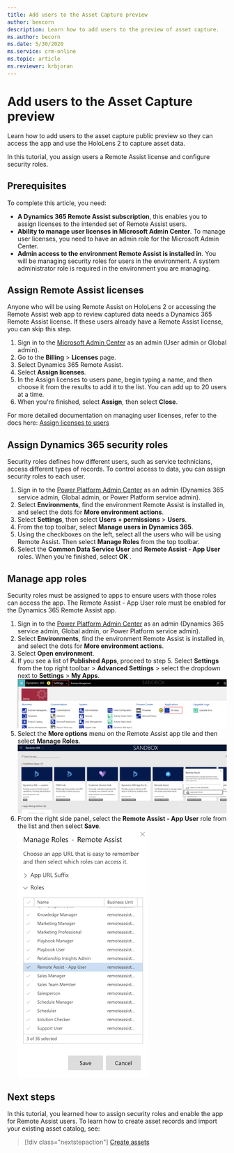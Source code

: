 ```yaml
---
title: Add users to the Asset Capture preview
author: bencorn
description: Learn how to add users to the preview of asset capture.
ms.author: becorn
ms.date: 5/30/2020
ms.service: crm-online
ms.topic: article
ms.reviewer: krbjoran
---
```

# Add users to the Asset Capture preview

Learn how to add users to the asset capture public preview so they can access the app and use the HoloLens 2 to capture asset data.

In this tutorial, you assign users a Remote Assist license and configure  security roles.

## Prerequisites

To complete this article, you need:

- **A Dynamics 365 Remote Assist subscription**, this enables you to assign licenses to the intended set of Remote Assist users.
- **Ability to manage user licenses in Microsoft Admin Center**. To manage user licenses, you need to have an admin role for the Microsoft Admin Center.
- **Admin access to the environment Remote Assist is installed in**. You will be managing security roles for users in the environment. A system administrator role is required in the environment you are managing.

## Assign Remote Assist licenses

Anyone who will be using Remote Assist on HoloLens 2 or accessing the Remote Assist web app to review captured data needs a Dynamics 365 Remote Assist license. If these users already have a Remote Assist license, you can skip this step.

1. Sign in to the [Microsoft Admin Center](https://admin.microsoft.com) as an admin (User admin or Global admin).
2. Go to the **Billing** > **Licenses** page.
3. Select Dynamics 365 Remote Assist.
4. Select **Assign licenses**.
5. In the Assign licenses to users pane, begin typing a name, and then choose it from the results to add it to the list. You can add up to 20 users at a time.
6. When you're finished, select **Assign**, then select **Close**.

For more detailed documentation on managing user licenses, refer to the docs here: [Assign licenses to users](https://docs.microsoft.com/microsoft-365/admin/manage/assign-licenses-to-users?view=o365-worldwide)

## Assign Dynamics 365 security roles

Security roles defines how different users, such as service technicians, access different types of records. To control access to data, you can assign security roles to each user.

1. Sign in to the [Power Platform Admin Center](https://admin.powerplatform.com) as an admin (Dynamics 365 service admin, Global admin, or Power Platform service admin).
2. Select **Environments**, find the environment Remote Assist is installed in, and select the dots for **More environment actions**.
3. Select **Settings**, then select **Users + permissions** > **Users**.
4. From the top toolbar, select **Manage users in Dynamics 365**.
5. Using the checkboxes on the left, select all the users who will be using Remote Assist. Then select **Manage Roles** from the top toolbar.
6. Select the **Common Data Service User** and **Remote Assist - App User** roles. When you're finished, select **OK** .

## Manage app roles

Security roles must be assigned to apps to ensure users with those roles can access the app. The Remote Assist - App User role must be enabled for the Dynamics 365 Remote Assist app.

1. Sign in to the [Power Platform Admin Center](https://admin.powerplatform.com) as an admin (Dynamics 365 service admin, Global admin, or Power Platform service admin).
2. Select **Environments**, find the environment Remote Assist is installed in, and select the dots for **More environment actions**.
3. Select **Open environment**.
4. If you see a list of **Published Apps**, proceed to step 5. Select **Settings** from the top right toolbar > **Advanced Settings** > select the dropdown next to **Settings** > **My Apps**.
![Screenshot of Dynamics 365 environment.](./media/06.24-d365-settings-my-apps.png "Dynamics 365")
5. Select the **More options** menu on the Remote Assist app tile and then select **Manage Roles**.
![Screenshot of Dynamics 365 manage roles for app menu.](./media/06.25-d365-settings-manage-roles.png "Dynamics 365")
6. From the right side panel, select the **Remote Assist - App User** role from the list and then select **Save**.
![Screenshot of Dynamics 365 assigning app role.](./media/06.26-d365-settings-manage-roles-set.png "Dynamics 365")

## Next steps

In this tutorial, you learned how to assign security roles and enable the app for Remote Assist users. To learn how to create asset records and import your existing asset catalog, see:

> [!div class="nextstepaction"]
> [Create assets](./asset-capture-create-asset.md)